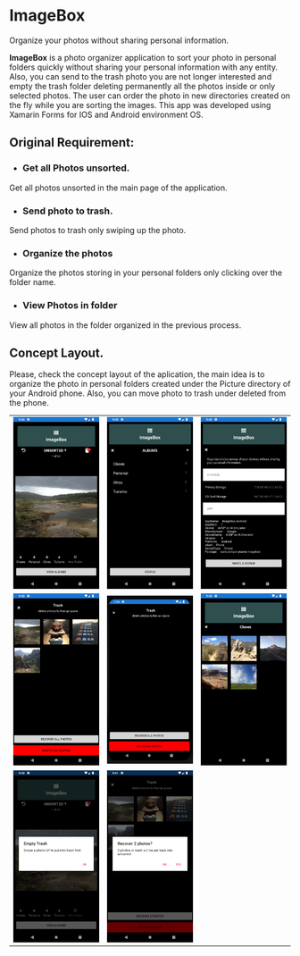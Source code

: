 # ImageBox
Organize your photos without sharing personal information.

**ImageBox** is a photo organizer application to sort your photo in personal folders quickly without sharing your personal information with any entity. Also, you can send to the trash photo you are not longer interested and empty the trash folder deleting permanently all the photos inside or only selected photos. The user can order the photo in new directories created on the fly while you are sorting the images. This app was developed using Xamarin Forms for IOS and Android environment OS.

## Original Requirement: 

* ### Get all Photos unsorted.
Get all photos unsorted in the main page of the application.
* ### Send photo to trash.
Send photos to trash only swiping up the photo.
* ### Organize the photos
Organize the photos storing in your personal folders only clicking over the folder name.
* ### View Photos in folder
View all photos in the folder organized in the previous process.

## Concept Layout.
Please, check the concept layout of the aplication, the main idea is to organize the photo in personal folders created under the Picture directory of your Android phone. Also, you can move photo to trash under deleted from the phone.
<table>
  <tr>
    <td>
      <img src="./ImageBox/ImageBox/Design/MainPage.png" width="200">
    </td>
    <td>
      <img src="./ImageBox/ImageBox/Design/Albumns.png" width="200">
      </td>
      <td>
        <img src="./ImageBox/ImageBox/Design/Settings.png" width="200">
      </td>
  </tr>
    <tr>
    <td>
      <img src="./ImageBox/ImageBox/Design/Trash.png" width="200">
    </td>
    <td>
      <img src="./ImageBox/ImageBox/Design/Trash-2.png" width="200">
      </td>
    <td>
      <img src="./ImageBox/ImageBox/Design/Folder.png" width="200">
      </td>
  </tr>
  <tr>
    <td>
      <img src="./ImageBox/ImageBox/Design/MainPage-2.png" width="200">
    </td>
    <td>
      <img src="./ImageBox/ImageBox/Design/Trash-3.png" width="200">
    </td>
    <td></td>
    </tr>
  </table>
